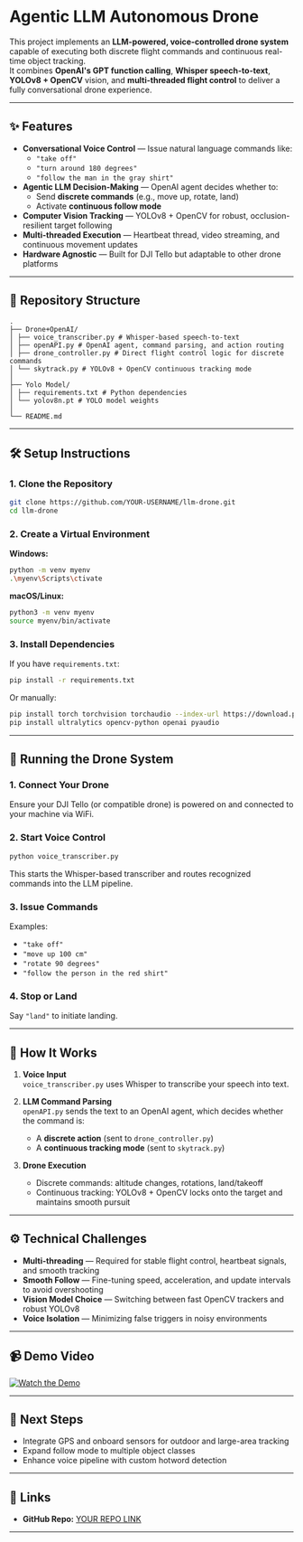 # Agentic LLM Autonomous Drone

This project implements an **LLM-powered, voice-controlled drone system** capable of executing both discrete flight commands and continuous real-time object tracking.  
It combines **OpenAI's GPT function calling**, **Whisper speech-to-text**, **YOLOv8 + OpenCV** vision, and **multi-threaded flight control** to deliver a fully conversational drone experience.

---

## ✨ Features

- **Conversational Voice Control** — Issue natural language commands like:
  - `"take off"`
  - `"turn around 180 degrees"`
  - `"follow the man in the gray shirt"`
- **Agentic LLM Decision-Making** — OpenAI agent decides whether to:
  - Send **discrete commands** (e.g., move up, rotate, land)
  - Activate **continuous follow mode**
- **Computer Vision Tracking** — YOLOv8 + OpenCV for robust, occlusion-resilient target following
- **Multi-threaded Execution** — Heartbeat thread, video streaming, and continuous movement updates
- **Hardware Agnostic** — Built for DJI Tello but adaptable to other drone platforms

---

## 📂 Repository Structure

```
.
├── Drone+OpenAI/
│ ├── voice_transcriber.py # Whisper-based speech-to-text
│ ├── openAPI.py # OpenAI agent, command parsing, and action routing
│ ├── drone_controller.py # Direct flight control logic for discrete commands
│ └── skytrack.py # YOLOv8 + OpenCV continuous tracking mode
│
├── Yolo Model/
│ ├── requirements.txt # Python dependencies
│ └── yolov8n.pt # YOLO model weights
│
└── README.md 
```

---

## 🛠 Setup Instructions

### 1. Clone the Repository
```bash
git clone https://github.com/YOUR-USERNAME/llm-drone.git
cd llm-drone
```

### 2. Create a Virtual Environment
**Windows:**
```bash
python -m venv myenv
.\myenv\Scripts\ctivate
```
**macOS/Linux:**
```bash
python3 -m venv myenv
source myenv/bin/activate
```

### 3. Install Dependencies
If you have `requirements.txt`:
```bash
pip install -r requirements.txt
```
Or manually:
```bash
pip install torch torchvision torchaudio --index-url https://download.pytorch.org/whl/cu118
pip install ultralytics opencv-python openai pyaudio
```

---

## 🚀 Running the Drone System

### 1. Connect Your Drone
Ensure your DJI Tello (or compatible drone) is powered on and connected to your machine via WiFi.

### 2. Start Voice Control
```bash
python voice_transcriber.py
```
This starts the Whisper-based transcriber and routes recognized commands into the LLM pipeline.

### 3. Issue Commands
Examples:
- `"take off"`
- `"move up 100 cm"`
- `"rotate 90 degrees"`
- `"follow the person in the red shirt"`

### 4. Stop or Land
Say `"land"` to initiate landing.

---

## 📡 How It Works

1. **Voice Input**  
   `voice_transcriber.py` uses Whisper to transcribe your speech into text.

2. **LLM Command Parsing**  
   `openAPI.py` sends the text to an OpenAI agent, which decides whether the command is:
   - A **discrete action** (sent to `drone_controller.py`)
   - A **continuous tracking mode** (sent to `skytrack.py`)

3. **Drone Execution**
   - Discrete commands: altitude changes, rotations, land/takeoff
   - Continuous tracking: YOLOv8 + OpenCV locks onto the target and maintains smooth pursuit

---

## ⚙️ Technical Challenges

- **Multi-threading** — Required for stable flight control, heartbeat signals, and smooth tracking
- **Smooth Follow** — Fine-tuning speed, acceleration, and update intervals to avoid overshooting
- **Vision Model Choice** — Switching between fast OpenCV trackers and robust YOLOv8
- **Voice Isolation** — Minimizing false triggers in noisy environments

---

## 📹 Demo Video
[![Watch the Demo]()](https://www.youtube.com/watch?v=iRPw58BgnR8)

---

## 📌 Next Steps
- Integrate GPS and onboard sensors for outdoor and large-area tracking
- Expand follow mode to multiple object classes
- Enhance voice pipeline with custom hotword detection

---

## 🔗 Links
- **GitHub Repo:** [YOUR REPO LINK](https://github.com/Elijahtab/SkyPilot)

---
